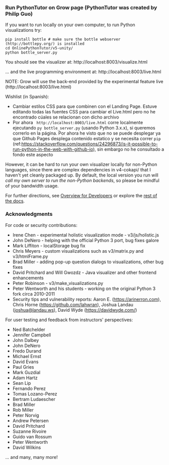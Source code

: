 

### Run PythonTutor on Grow page (PythonTutor was created by Philip Guo)

If you want to run locally on your own computer, to run Python visualizations try:

```
pip install bottle # make sure the bottle webserver (http://bottlepy.org/) is installed
cd OnlinePythonTutor/v5-unity/
python bottle_server.py
```

You should see the visualizer at: http://localhost:8003/visualize.html

... and the live programming environment at: http://localhost:8003/live.html 

NOTE: Grow will use the back-end provided by the experimental feature live (http://localhost:8003/live.html)

Wishlist (in Spanish):

- Cambiar estilos CSS para que combinen con el Landing Page. Estuve editando todas las fuentes CSS para cambiar el Live.html pero no he encontrado cúales se relacionan con dicho archivo
- Por ahora ``` http://localhost:8003/live.html``` corre localmente ejecutando ```py bottle_server.py``` (usando Python 3.x.x), si queremos correrlo en la página. Por ahora he visto que no se puede desplegar ya que Github Pages desplega contenido estatico y se necesita correr ```pip```  (ref:https://stackoverflow.com/questions/24296873/is-it-possible-to-run-python-in-the-web-with-github-io), sin embargo no he consultado a fondo este aspecto


However, it can be hard to run your own visualizer locally for
non-Python languages, since there are complex dependencies in v4-cokapi/ that
I haven't yet cleanly packaged up. By default, the local version you run will
*call my own server to run the non-Python backends*, so please be mindful of
your bandwidth usage.

For further directions, see [Overview for Developers](v3/docs/developer-overview.md) or explore the [rest of the docs](v3/docs/).


### Acknowledgments

For code or security contributions:
- Irene Chen - experimental holistic visualization mode - v3/js/holistic.js
- John DeNero - helping with the official Python 3 port, bug fixes galore
- Mark Liffiton - localStorage bug fix
- Chris Meyers - custom visualizations such as v3/matrix.py and v3/htmlFrame.py
- Brad Miller - adding pop-up question dialogs to visualizations, other bug fixes
- David Pritchard and Will Gwozdz - Java visualizer and other frontend enhancements
- Peter Robinson - v3/make_visualizations.py
- Peter Wentworth and his students - working on the original Python 3 fork circa 2010-2011
- Security tips and vulnerability reports: Aaron E. (https://arinerron.com), Chris Horne (https://github.com/lahwran), Joshua Landau (joshua@landau.ws), David Wyde (https://davidwyde.com/)

For user testing and feedback from instructors' perspectives:
- Ned Batchelder
- Jennifer Campbell
- John Dalbey
- John DeNero
- Fredo Durand
- Michael Ernst
- David Evans
- Paul Gries
- Mark Guzdial
- Adam Hartz
- Sean Lip
- Fernando Perez
- Tomas Lozano-Perez
- Bertram Ludaescher
- Brad Miller
- Rob Miller
- Peter Norvig
- Andrew Petersen
- David Pritchard
- Suzanne Rivoire
- Guido van Rossum
- Peter Wentworth
- David Wilkins

... and many, many more!
